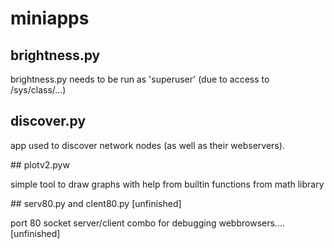# miniapps

## brightness.py

brightness.py needs to be run as 'superuser' (due to access to /sys/class/...)

## discover.py

app used to discover network nodes (as well as their webservers).

## plotv2.pyw

simple tool to draw graphs with help from builtin functions from math library

## serv80.py and clent80.py [unfinished]

port 80 socket server/client combo for debugging webbrowsers.... [unfinished]
